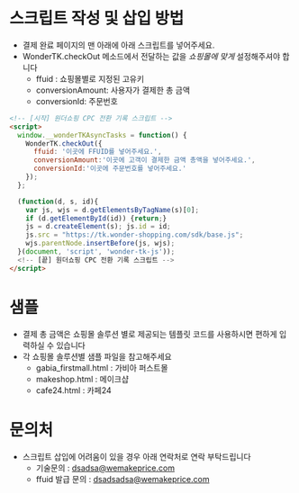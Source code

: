 # 스크립트 작성 및 삽입 방법
- 결제 완료 페이지의 맨 아래에 아래 스크립트를 넣어주세요.
- WonderTK.checkOut 메소드에서 전달하는 값을 *쇼핑몰에 맞게* 설정해주셔야 합니다
  * ffuid : 쇼핑몰별로 지정된 고유키
  * conversionAmount: 사용자가 결제한 총 금액
  * conversionId: 주문번호 

```html
<!-- [시작] 원더쇼핑 CPC 전환 기록 스크립트 -->
<script>  
  window.__wonderTKAsyncTasks = function() {
    WonderTK.checkOut({
      ffuid: '이곳에 FFUID를 넣어주세요.', 
      conversionAmount:'이곳에 고객이 결제한 금액 총액을 넣어주세요.',
      conversionId:'이곳에 주문번호를 넣어주세요.'
    });
  };

  (function(d, s, id){
    var js, wjs = d.getElementsByTagName(s)[0];
    if (d.getElementById(id)) {return;}
    js = d.createElement(s); js.id = id;
    js.src = "https://tk.wonder-shopping.com/sdk/base.js";
    wjs.parentNode.insertBefore(js, wjs);
  }(document, 'script', 'wonder-tk-js'));
  <!-- [끝] 원더쇼핑 CPC 전환 기록 스크립트 -->
</script>
```

# 샘플
- 결제 총 금액은 쇼핑몰 솔루션 별로 제공되는 템플릿 코드를 사용하시면 편하게 입력하실 수 있습니다
- 각 쇼핑몰 솔루션별 샘플 파일을 참고해주세요
  - gabia_firstmall.html : 가비아 퍼스트몰
  - makeshop.html : 메이크샵
  - cafe24.html : 카페24


# 문의처
- 스크립트 삽입에 어려움이 있을 경우 아래 연락처로 연락 부탁드립니다
  - 기술문의 : dsadsa@wemakeprice.com
  - ffuid 발급 문의 : dsadsadsa@wemakeprice.com
